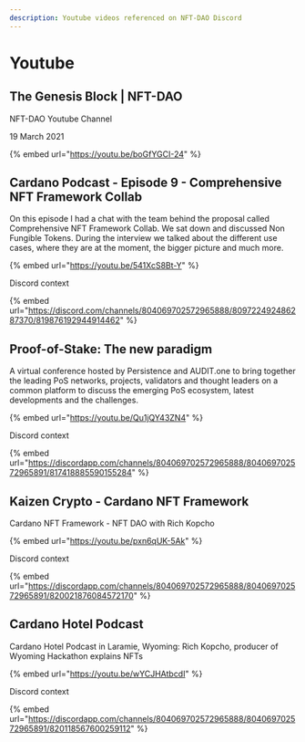 ```yaml
---
description: Youtube videos referenced on NFT-DAO Discord
---
```


# Youtube

## The Genesis Block \| NFT-DAO

NFT-DAO Youtube Channel

19 March 2021

{% embed url="https://youtu.be/boGfYGCI-24" %}



## Cardano Podcast - Episode 9 - Comprehensive NFT Framework Collab

On this episode I had a chat with the team behind the proposal called Comprehensive NFT Framework Collab. We sat down and discussed Non Fungible Tokens. During the interview we talked about the different use cases, where they are at the moment, the bigger picture and much more.

{% embed url="https://youtu.be/541XcS8Bt-Y" %}

Discord context

{% embed url="https://discord.com/channels/804069702572965888/809722492486287370/819876192944914462" %}



## Proof-of-Stake: The new paradigm

A virtual conference hosted by Persistence and AUDIT.one to bring together the leading PoS networks, projects, validators and thought leaders on a common platform to discuss the emerging PoS ecosystem, latest developments and the challenges.

{% embed url="https://youtu.be/Qu1jQY43ZN4" %}

Discord context

{% embed url="https://discordapp.com/channels/804069702572965888/804069702572965891/817418885590155284" %}

## Kaizen Crypto - Cardano NFT Framework

Cardano NFT Framework - NFT DAO with Rich Kopcho

{% embed url="https://youtu.be/pxn6qUK-5Ak" %}

Discord context

{% embed url="https://discordapp.com/channels/804069702572965888/804069702572965891/820021876084572170" %}

## Cardano Hotel Podcast 

Cardano Hotel Podcast in Laramie, Wyoming: Rich Kopcho, producer of Wyoming Hackathon explains NFTs

{% embed url="https://youtu.be/wYCJHAtbcdI" %}

Discord context

{% embed url="https://discordapp.com/channels/804069702572965888/804069702572965891/820118567600259112" %}



